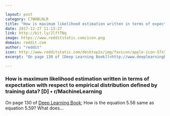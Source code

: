 ```yaml
---

layout: post
category: C7WHBLNLR
title: "How is maximum likelihood estimation written in terms of expectation with respect to empirical distribution defined by training data? [D] • r/MachineLearning"
date: 2017-12-27 11:13:27
link: http://bit.ly/2lftTNq
image: https://www.redditstatic.com/icon.png
domain: reddit.com
author: "reddit"
icon: http://www.redditstatic.com/desktop2x/img/favicon/apple-icon-57x57.png
excerpt: "On page 130 of [Deep Learning Book](<http://www.deeplearningbook.org/contents/ml.html>); How is the equation 5.58 same as equation 5.59? What does..."

---
```


### How is maximum likelihood estimation written in terms of expectation with respect to empirical distribution defined by training data? [D] • r/MachineLearning

On page 130 of [Deep Learning Book](<http://www.deeplearningbook.org/contents/ml.html>); How is the equation 5.58 same as equation 5.59? What does...